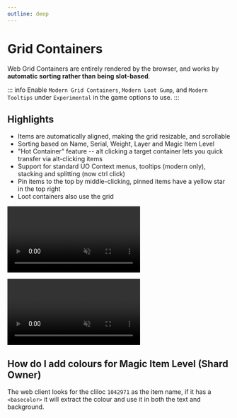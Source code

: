 ```yaml
---
outline: deep
---
```


# Grid Containers

Web Grid Containers are entirely rendered by the browser, and works by **automatic sorting rather than being slot-based**.

::: info
Enable `Modern Grid Containers`, `Modern Loot Gump`, and `Modern Tooltips` under `Experimental` in the game options to use.
:::

## Highlights

- Items are automatically aligned, making the grid resizable, and scrollable
- Sorting based on Name, Serial, Weight, Layer and Magic Item Level
- "Hot Container" feature -- alt clicking a target container lets you quick transfer via alt-clicking items
- Support for standard UO Context menus, tooltips (modern only), stacking and splitting (now ctrl click)
- Pin items to the top by middle-clicking, pinned items have a yellow star in the top right
- Loot containers also use the grid


<video src="/features/grid-containers/context-split.mp4" autoplay loop muted controls></video>

<video src="/features/grid-containers/search.mp4" autoplay loop muted controls></video>

## How do I add colours for Magic Item Level (Shard Owner)

The web client looks for the cliloc `1042971` as the item name, if it has a `<basecolor>` it will extract the colour and
use it in both the text and background.
